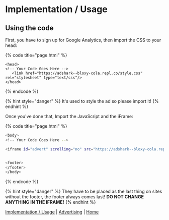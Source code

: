 # Implementation / Usage

## Using the code

First, you have to sign up for Google Analytics, then import the CSS to your head:

{% code title="page.html" %}
```markup
<head>
<!-- Your Code Goes Here -->
   <link href="https://adshark--bloxy-cola.repl.co/style.css" rel="stylesheet" type="text/css"/>
</head>

```
{% endcode %}

{% hint style="danger" %}
It's used to style the ad so please import it!
{% endhint %}

Once you've done that, Import the JavaScript and the iFrame:

{% code title="page.html" %}
```bash
<body>
<!-- Your Code Goes Here -->

<iframe id="advert" scrolling="no" src="https://adshark--bloxy-cola.repl.co/ads.html">


<footer>
</footer>
</body>
```
{% endcode %}

{% hint style="danger" %}
They have to be placed as the last thing on sites without the footer, the footer always comes last! **DO NOT CHANGE ANYTHING IN THE IFRAME!**
{% endhint %}

[Implementation / Usage](implementation-usage.md)  \| [Advertising](advertising.md) \| [Home](./)


